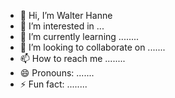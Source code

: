 - 👋 Hi, I’m Walter Hanne
- 👀 I’m interested in ...
- 🌱 I’m currently learning ........
- 💞️ I’m looking to collaborate on .......
- 📫 How to reach me ........
- 😄 Pronouns: .......
- ⚡ Fun fact: ........

<!---
waitzhanne/waitzhanne is a ✨ special ✨ repository because its `README.md` (this file) appears on your GitHub profile.
You can click the Preview link to take a look at your changes.
--->
